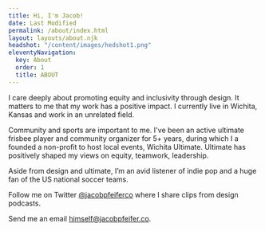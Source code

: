 ```yaml
---
title: Hi, I'm Jacob!
date: Last Modified 
permalink: /about/index.html
layout: layouts/about.njk
headshot: "/content/images/hedshot1.png"
eleventyNavigation:
  key: About
  order: 1
  title: ABOUT
---
```

I care deeply about promoting equity and inclusivity through design. It matters to me that my work has a positive impact. I currently live in Wichita, Kansas and work in an unrelated field.

Community and sports are important to me. I've been an active ultimate frisbee player and community organizer for 5+ years, during which I a founded a non-profit to host local events, Wichita Ultimate. Ultimate has positively shaped my views on equity, teamwork, leadership.

Aside from design and ultimate, I’m an avid listener of indie pop and a huge fan of the US national soccer teams. 

Follow me on Twitter [@jacobpfeiferco](http://twitter.com/jacobpfeiferco) where I share clips from design podcasts.

Send me an email himself@jacobpfeifer.co.